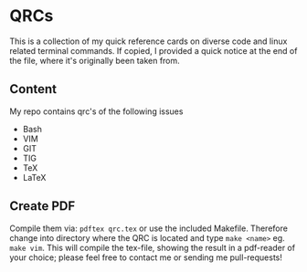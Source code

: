 QRCs
====

This is a collection of my quick reference cards on diverse code and linux
related terminal commands. If copied, I provided a quick notice at the end of
the file, where it's originally been taken from.

## Content

My repo contains qrc's of the following issues

- Bash
- VIM
- GIT
- TIG
- TeX
- LaTeX

## Create PDF

Compile them via: `pdftex qrc.tex` or use the included Makefile. Therefore change
into directory where the QRC is located and type `make <name>` eg. `make vim`.
This will compile the tex-file, showing the result in a pdf-reader of your
choice; please feel free to contact me or sending me pull-requests!
